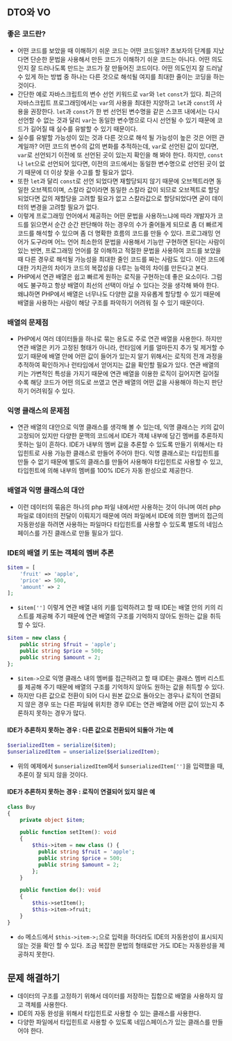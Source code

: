 ## DTO와 VO

### 좋은 코드란?
- 어떤 코드를 보았을 때 이해하기 쉬운 코드는 어떤 코드일까? 초보자의 단계를 지났다면 단순한 문법을 사용해서 만든 코드가 이해하기 쉬운 코드는 아니다. 어떤 의도인지 잘 드러나도록 만드는 코드가 잘 만들어진 코드이다. 어떤 의도인지 잘 드러날 수 있게 하는 방법 중 하나는 다른 것으로 해석될 여지를 최대한 줄이는 코딩을 하는 것이다.
- 간단한 예로 자바스크립트의 변수 선언 키워드로 `var`와 `let` `const`가 있다. 최근의 자바스크립트 프로그래밍에서는 `var`의 사용을 최대한 지양하고 `let`과 `const`의 사용을 권장한다. `let`과 `const`가 한 번 선언된 변수명을 같은 스코프 내에서는 다시 선언할 수 없는 것과 달리 `var`는 동일한 변수명으로 다시 선언될 수 있기 때문에 코드가 길어질 때 실수를 유발할 수 있기 때문이다.
- 실수를 유발할 가능성이 있는 것과 다른 것으로 해석 될 가능성이 높은 것은 어떤 관계일까? 어떤 코드의 변수의 값의 변화를 추적하는데, `var`로 선언된 값이 있다면, `var`로 선언되기 이전에 또 선언된 곳이 있는지 확인을 해 봐야 한다. 하지만, `const`나 `let`으로 선언되어 있다면, 이전의 코드에서는 동일한 변수명으로 선언된 곳이 없기 때문에 더 이상 찾을 수고를 할 필요가 없다.
- 또한 `let`과 달리 `const`로 선언 되었다면 재할당되지 않기 때문에 오브젝트라면 동일한 오브젝트이며, 스칼라 값이라면 동일한 스칼라 값이 되므로 오브젝트로 할당 되었다면 값의 재할당을 고려할 필요가 없고 스칼라값으로 할당되었다면 굳이 데이터의 변경을 고려할 필요가 없다.
- 이렇게 프로그래밍 언어에서 제공하는 어떤 문법을 사용하느냐에 따라 개발자가 코드를 읽으면서 순간 순간 판단해야 하는 경우의 수가 줄어들게 되므로 좀 더 빠르게 코드를 해석할 수 있으며 좀 더 명확한 흐름의 코드를 만들 수 있다. 프로그래밍 언어가 도구라며 어느 언어 최소한의 문법을 사용해서 기능만 구현하면 된다는 사람이 있는 반면, 프로그래밍 언어를 잘 이해하고 적절한 문법을 사용하여 코드를 보았을 때 다른 경우로 해석될 가능성을 최대한 줄인 코드를 짜는 사람도 있다. 이런 코드에 대한 가치관의 차이가 코드의 복잡성을 다루는 능력의 차이를 만든다고 본다.
- PHP에서 연관 배열은 쉽고 빠르게 원하는 로직을 구현하는데 좋은 요소이다. 그럼에도 불구하고 항상 배열이 최선의 선택이 아닐 수 있다는 것을 생각해 봐야 한다. 왜냐하면 PHP에서 배열은 너무나도 다양한 값을 자유롭게 할당할 수 있기 때문에 배열을 사용하는 사람이 해당 구조를 파악하기 어려워 질 수 있기 때문이다.

### 배열의 문제점
- PHP에서 여러 데이터들을 하나로 묶는 용도로 주로 연관 배열을 사용한다. 하지만 연관 배열은 키가 고정된 형태가 아니라, 런타임에 키를 얼마든지 추가 및 제거할 수 있기 때문에 배열 안에 어떤 값이 들어가 있는지 알기 위해서는 로직의 전개 과정을 추적하여 확인하거나 런타임에서 얻어지는 값을 확인할 필요가 있다. 연관 배열의 키는 가변적인 특성을 가지기 때문에 연관 배열을 이용한 로직이 길어지면 길어질 수록 해당 코드가 어떤 의도로 쓰였고 연관 배열의 어떤 값을 사용해야 하는지 판단하기 어려워질 수 있다.

### 익명 클래스의 문제점
- 연관 배열의 대안으로 익명 클래스를 생각해 볼 수 있는데, 익명 클래스는 키의 값이 고정되어 있지만 다양한 문맥의 코드에서 IDE가 객체 내부에 담긴 멤버를 추론하지 못하는 일이 흔하다. IDE가 내부의 멤버 값을 추론할 수 있도록 만들기 위해서는 타입힌트로 사용 가능한 클래스로 만들어 주어야 한다. 익명 클래스로는 타입힌트를 만들 수 없기 때문에 별도의 클래스를 만들어 사용해야 타입힌트로 사용할 수 있고, 타입힌트에 의해 내부의 멤버를 100% IDE가 자동 완성으로 제공한다.

### 배열과 익명 클래스의 대안
- 이런 데이터의 묶음은 하나의 php 파일 내에서만 사용하는 것이 아니며 여러 php 파일로 데이터의 전달이 이뤄지기 때문에 여러 파일에서 IDE에 의한 멤버의 접근의 자동완성을 하려면 사용하는 파일마다 타입힌트를 사용할 수 있도록 별도의 네임스페이스를 가진 클래스로 만들 필요가 있다.

### IDE의 배열 키 또는 객체의 멤버 추론
```php
$item = [
    'fruit' => 'apple',
    'price' => 500,
    'amount' => 2
];
```
- `$item['']` 이렇게 연관 배열 내의 키를 입력하려고 할 때 IDE는 배열 안의 키의 리스트를 제공해 주기 때문에 연관 배열의 구조를 기억하지 않아도 원하는 값을 취득할 수 있다.
```php
$item = new class {
    public string $fruit = 'apple';
    public string $price = 500;
    public string $amount = 2;
};
```
- `$item->`으로 익명 클래스 내의 멤버를 접근하려고 할 때 IDE는 클래스 멤버 리스트를 제공해 주기 때문에 배열의 구조를 기억하지 않아도 원하는 값을 취득할 수 있다.
- 하지만 다른 값으로 전환이 되어 다시 원본 값으로 돌아오는 경우나 로직이 연결되지 않은 경우 또는 다른 파일에 위치한 경우 IDE는 연관 배열에 어떤 값이 있는지 추론하지 못하는 경우가 많다.

#### IDE가 추론하지 못하는 경우 : 다른 값으로 전환되어 되돌아 가는 예
```php
$serializedItem = serialize($item);
$unserializedItem = unserialize($serializedItem);
```
- 위의 예제에서 `$unserializedItem`에서 `$unserializedItem['']`을 입력했을 때, 추론이 잘 되지 않을 것이다.

#### IDE가 추론하지 못하는 경우 : 로직이 연결되어 있지 않은 예
```php
class Buy
{
    private object $item;

    public function setItem(): void
    {
        $this->item = new class () {
          public string $fruit = 'apple';
          public string $price = 500;
          public string $amount = 2;
        };
    }

    public function do(): void
    {
        $this->setItem();
        $this->item->fruit;
    }
}
```
- `do` 메소드에서 `$this->item->;`으로 입력을 하더라도 IDE의 자동완성이 표시되지 않는 것을 확인 할 수 있다. 조금 복잡한 문법의 형태로만 가도 IDE는 자동완성을 제공하지 못한다.

## 문제 해결하기
- 데이터의 구조를 고정하기 위해서 데이터를 저장하는 집합으로 배열을 사용하지 않고 객체를 사용한다.
- IDE의 자동 완성을 위해서 타입힌트로 사용할 수 있는 클래스를 사용한다.
- 다양한 파일에서 타입힌트로 사용할 수 있도록 네임스페이스가 있는 클래스를 만들어야 한다.
